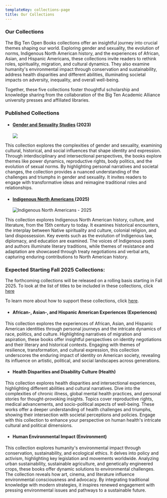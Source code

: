 ```yaml
---
templateKey: collections-page
title: Our Collections
---
```

### Our Collections

<!--StartFragment-->

The Big Ten Open Books collections offer an insightful journey into crucial themes shaping our world. Exploring gender and sexuality, the evolution of norms, Indigenous North American history, and the experiences of African, Asian, and Hispanic Americans, these collections invite readers to rethink roles, spirituality, migration, and cultural dynamics. They also examine humanity's environmental impact through conservation and sustainability, address health disparities and different abilities, illuminating societal impacts on adversity, inequality, and overall well-being.

Together, these five collections foster thoughtful scholarship and knowledge sharing from the collaboration of the Big Ten Academic Alliance university presses and affiliated libraries.

*<!--EndFragment-->*

### Published Collections

* #### [Gender and Sexuality Studies](https://www.fulcrum.org/bigten) (2023)

  ![](assets/collection-introductions-instagram-post-45-3-.jpg)

This collection explores the complexities of gender and sexuality, examining cultural, historical, and social influences that shape identity and expression. Through interdisciplinary and intersectional perspectives, the books explore themes like power dynamics, reproductive rights, body politics, and the evolution of sexual norms. By highlighting personal narratives and societal changes, the collection provides a nuanced understanding of the challenges and triumphs in gender and sexuality. It invites readers to engage with transformative ideas and reimagine traditional roles and relationships. 

*<!--EndFragment-->*

* #### [﻿Indigenous North Americans ](https://www.fulcrum.org/bigten?f%5Bseries_sim%5D%5B%5D=Indigenous+North+Americans&locale=en) (2025)

  ![](assets/big-ten-open-books-collection-introduction-headers-600-x-300-px-1-.png "Indigenous North Americans - 2025")

This collection explores Indigenous North American history, culture, and literature, from the 15th century to today. It examines historical encounters, the interplay between Native spirituality and culture, colonial religion, and land dispossession. Key events such as the evolution of Indigenous law, diplomacy, and education are examined. The voices of Indigenous poets and authors illuminate literary traditions, while themes of resistance and adaptation are showcased through treaty negotiations and verbal arts, capturing enduring contributions to North American history.

*<!--EndFragment-->*

### E﻿xpected Starting Fall 2025 Collections:

The forthcoming collections will be released on a rolling basis starting in Fall 2025. To look at the list of titles to be included in these collections, click [here](https://docs.google.com/spreadsheets/d/1ric6_P3u456JbwnXoAD_ias0qLEL7uM2bvOBuBQtY4c/edit?usp=sharing)

To learn more about how to support these collections, click [here](https://bigtenopenbooks.org/librarians).



* #### African-, Asian-, and Hispanic American Experiences (Experiences)

<!--StartFragment-->

This collection explores the experiences of African, Asian, and Hispanic American identities through personal journeys and the intricate dynamics of race, politics, and culture. Highlighting narratives of migration and aspiration, these books offer insightful perspectives on identity negotiations and their literary and historical contexts. Engaging with themes of resilience, transformation, and cultural expression, this collection underscores the enduring impact of identity on American society, revealing its influence on artistic, political, and social landscapes across generations. 

<!--EndFragment-->

* #### Health Disparities and Disability Culture (Health)

This collection explores health disparities and intersectional experiences, highlighting different abilities and cultural narratives. Dive into the complexities of chronic illness, global mental health practices, and personal stories for thought-provoking insights. Topics cover reproductive rights, medical advancements, and socio-political aspects of well-being. These works offer a deeper understanding of health challenges and triumphs, showing their intersection with societal perceptions and policies. Engage with this collection to enhance your perspective on human health's intricate cultural and political dimensions.

* #### Human Environmental Impact (Environment)

<!--StartFragment-->

This collection explores humanity's environmental impact through conservation, sustainability, and ecological ethics. It delves into policy and activism, highlighting key legislation and movements worldwide. Analyzing urban sustainability, sustainable agriculture, and genetically engineered crops, these books offer dynamic solutions to environmental challenges. The collection reveals how art, cinema, and literature influence environmental consciousness and advocacy. By integrating traditional knowledge with modern strategies, it inspires renewed engagement with pressing environmental issues and pathways to a sustainable future.

<!--EndFragment-->
